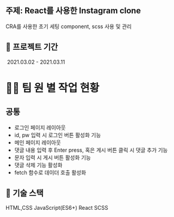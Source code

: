 ## 주제: React를 사용한 Instagram clone

CRA를 사용한 초기 세팅
component, scss 사용 및 관리

## 📅 프로젝트 기간

​ 2021.03.02 - 2021.03.11

# 👨‍💻 팀 원 별 작업 현황

## 공통

- 로그인 페이지 레이아웃
- id, pw 입력 시 로그인 버튼 활성화 기능
- 메인 페이지 레이아웃
- 댓글 내용 입력 후 Enter press, 혹은 게시 버튼 클릭 시 댓글 추가 기능
- 문자 입력 시 게시 버튼 활성화 기능
- 댓글 삭제 기능 활성화
- fetch 함수로 데이더 호출 활성화

## 🔧 기술 스택

HTML,CSS
JavaScript(ES6+)
React
SCSS
